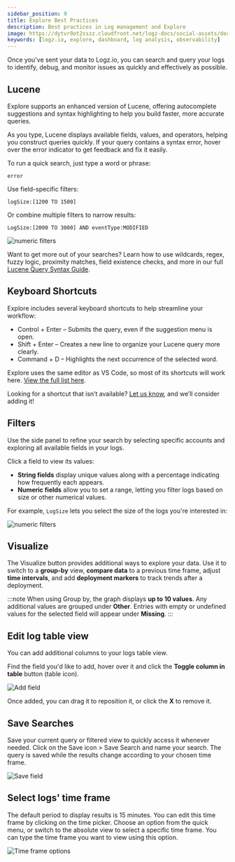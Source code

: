 ```yaml
---
sidebar_position: 9
title: Explore Best Practices
description: Best practices in Log management and Explore
image: https://dytvr9ot2sszz.cloudfront.net/logz-docs/social-assets/docs-social.jpg
keywords: [logz.io, explore, dashboard, log analysis, observability]
---
```


Once you've sent your data to Logz.io, you can search and query your logs to identify, debug, and monitor issues as quickly and effectively as possible.

## Lucene

Explore supports an enhanced version of Lucene, offering autocomplete suggestions and syntax highlighting to help you build faster, more accurate queries.

As you type, Lucene displays available fields, values, and operators, helping you construct queries quickly. If your query contains a syntax error, hover over the error indicator to get feedback and fix it easily.

To run a quick search, just type a word or phrase:

`error`

Use field-specific filters:

`logSize:[1200 TO 1500]`

Or combine multiple filters to narrow results:

`LogSize:[2000 TO 3000] AND eventType:MODIFIED`

![numeric filters](https://dytvr9ot2sszz.cloudfront.net/logz-docs/explore-dashboard/logsize-bigger-feb24.png)

Want to get more out of your searches? Learn how to use wildcards, regex, fuzzy logic, proximity matches, field existence checks, and more in our full [Lucene Query Syntax Guide](https://docs.logz.io/docs/user-guide/explore/lucene-best-practices/).

## Keyboard Shortcuts

Explore includes several keyboard shortcuts to help streamline your workflow:

* Control + Enter – Submits the query, even if the suggestion menu is open.
* Shift + Enter – Creates a new line to organize your Lucene query more clearly.
* Command + D – Highlights the next occurrence of the selected word.

Explore uses the same editor as VS Code, so most of its shortcuts will work here. [View the full list here](https://code.visualstudio.com/docs/editor/keybindings#_keyboard-shortcuts-reference).

Looking for a shortcut that isn’t available? [Let us know](mailto:help@logz.io), and we’ll consider adding it!

## Filters

Use the side panel to refine your search by selecting specific accounts and exploring all available fields in your logs.

Click a field to view its values:

* **String fields** display unique values along with a percentage indicating how frequently each appears.
* **Numeric fields** allow you to set a range, letting you filter logs based on size or other numerical values.

For example, `LogSize` lets you select the size of the logs you're interested in:

![numeric filters](https://dytvr9ot2sszz.cloudfront.net/logz-docs/explore-dashboard/explore-filters-feb24.png)


## Visualize

The Visualize button provides additional ways to explore your data. Use it to switch to a **group-by** view, **compare data** to a previous time frame, adjust **time intervals**, and add **deployment markers** to track trends after a deployment.

:::note
When using Group by, the graph displays **up to 10 values**. Any additional values are grouped under **Other**.
Entries with empty or undefined values for the selected field will appear under **Missing**.
:::


## Edit log table view

You can add additional columns to your logs table view.

Find the field you'd like to add, hover over it and click the **Toggle column in table** button (table icon).

![Add field](https://dytvr9ot2sszz.cloudfront.net/logz-docs/explore-dashboard/toggle-explore-oct21.png)

Once added, you can drag it to reposition it, or click the **X** to remove it.

## Save Searches

Save your current query or filtered view to quickly access it whenever needed. Click on the Save icon > Save Search and name your search. The query is saved while the results change according to your chosen time frame. 

![Save field](https://dytvr9ot2sszz.cloudfront.net/logz-docs/explore-dashboard/saved-search/save-search-oct21.png)


## Select logs' time frame

The default period to display results is 15 minutes. You can edit this time frame by clicking on the time picker. Choose an option from the quick menu, or switch to the absolute view to select a specific time frame. You can type the time frame you want to view using this option.

![Time frame options](https://dytvr9ot2sszz.cloudfront.net/logz-docs/explore-dashboard/adjust-time-explore-feb24.png)